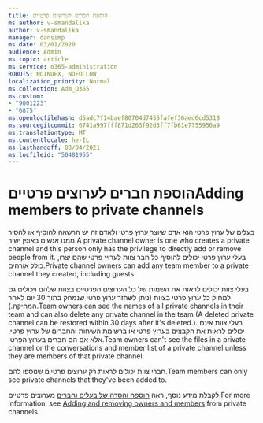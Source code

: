 ```yaml
---
title: הוספת חברים לערוצים פרטיים
ms.author: v-smandalika
author: v-smandalika
manager: dansimp
ms.date: 03/01/2020
audience: Admin
ms.topic: article
ms.service: o365-administration
ROBOTS: NOINDEX, NOFOLLOW
localization_priority: Normal
ms.collection: Adm_O365
ms.custom:
- "9001223"
- "6875"
ms.openlocfilehash: d5adc7f14baef80704d7455fafef36aed6cd5318
ms.sourcegitcommit: 6741a997fff871d263f92d3ff7fb61e7755956a9
ms.translationtype: MT
ms.contentlocale: he-IL
ms.lasthandoff: 03/04/2021
ms.locfileid: "50481955"
---
```

# <a name="adding-members-to-private-channels"></a><span data-ttu-id="6fe98-102">הוספת חברים לערוצים פרטיים</span><span class="sxs-lookup"><span data-stu-id="6fe98-102">Adding members to private channels</span></span>

<span data-ttu-id="6fe98-103">בעלים של ערוץ פרטי הוא אדם שיוצר ערוץ פרטי ולאדם זה יש הרשאה להוסיף או להסיר ממנו אנשים באופן ישיר.</span><span class="sxs-lookup"><span data-stu-id="6fe98-103">A private channel owner is one who creates a private channel and this person only has the privilege to directly add or remove people from it.</span></span> <span data-ttu-id="6fe98-104">בעלי ערוץ פרטי יכולים להוסיף כל חבר צוות לערוץ פרטי שהם יצרו, כולל אורחים.</span><span class="sxs-lookup"><span data-stu-id="6fe98-104">Private channel owners can add any team member to a private channel they created, including guests.</span></span>

<span data-ttu-id="6fe98-105">בעלי צוות יכולים לראות את השמות של כל הערוצים הפרטיים בצוות שלהם ויכולים גם למחוק כל ערוץ פרטי בצוות (ניתן לשחזר ערוץ פרטי שנמחק בתוך 30 יום לאחר המחיקה.).</span><span class="sxs-lookup"><span data-stu-id="6fe98-105">Team owners can see the names of all private channels in their team and can also delete any private channel in the team (A deleted private channel can be restored within 30 days after it's deleted.).</span></span> <span data-ttu-id="6fe98-106">בעלי צוות אינם יכולים לראות את הקבצים בערוץ פרטי או ברשימת השיחות והחברים של ערוץ פרטי, אלא אם הם חברים בערוץ הפרטי.</span><span class="sxs-lookup"><span data-stu-id="6fe98-106">Team owners can't see the files in a private channel or the conversations and member list of a private channel unless they are members of that private channel.</span></span>

<span data-ttu-id="6fe98-107">חברי צוות יכולים לראות רק ערוצים פרטיים שנוספו להם.</span><span class="sxs-lookup"><span data-stu-id="6fe98-107">Team members can only see private channels that they've been added to.</span></span>

<span data-ttu-id="6fe98-108">לקבלת מידע נוסף, ראה [הוספה והסרה של בעלים וחברים](https://docs.microsoft.com/MicrosoftTeams/private-channels#adding-and-removing-owners-and-members) מערוצים פרטיים.</span><span class="sxs-lookup"><span data-stu-id="6fe98-108">For more information, see [Adding and removing owners and members](https://docs.microsoft.com/MicrosoftTeams/private-channels#adding-and-removing-owners-and-members) from private channels.</span></span>
